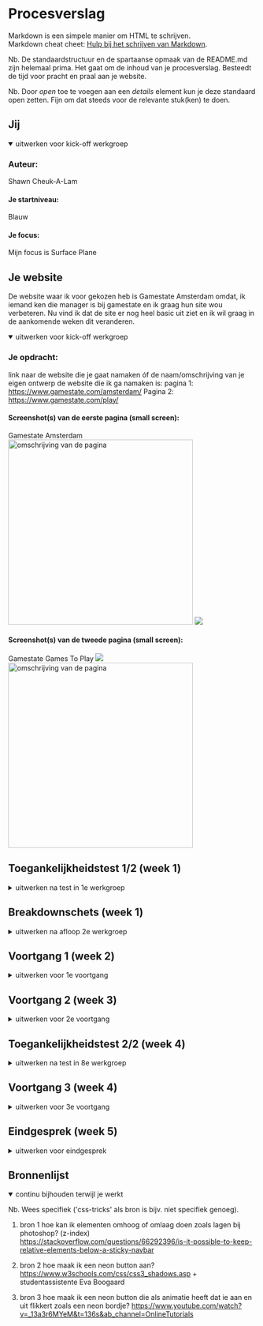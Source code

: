 # Procesverslag
Markdown is een simpele manier om HTML te schrijven.  
Markdown cheat cheet: [Hulp bij het schrijven van Markdown](https://github.com/adam-p/markdown-here/wiki/Markdown-Cheatsheet).

Nb. De standaardstructuur en de spartaanse opmaak van de README.md zijn helemaal prima. Het gaat om de inhoud van je procesverslag. Besteedt de tijd voor pracht en praal aan je website.

Nb. Door *open* toe te voegen aan een *details* element kun je deze standaard open zetten. Fijn om dat steeds voor de relevante stuk(ken) te doen.





## Jij

<details open>
  <summary>uitwerken voor kick-off werkgroep</summary>

  ### Auteur:
  Shawn Cheuk-A-Lam

  #### Je startniveau:
  Blauw

  #### Je focus:
  Mijn focus is Surface Plane
 
</details>





## Je website
De website waar ik voor gekozen heb is Gamestate Amsterdam omdat, ik iemand ken die manager is bij gamestate en ik graag hun site wou verbeteren. Nu vind ik dat de site er nog heel basic uit ziet en ik wil graag in de aankomende weken dit veranderen.
<details open>
  <summary>uitwerken voor kick-off werkgroep</summary>
  

  ### Je opdracht:
  link naar de website die je gaat namaken óf de naam/omschrijving van je eigen ontwerp
  de website die ik ga namaken is:
  pagina 1:
  https://www.gamestate.com/amsterdam/
  Pagina 2:
  https://www.gamestate.com/play/

  #### Screenshot(s) van de eerste pagina (small screen): 
  Gamestate Amsterdam 
  <img src="readme-images/dummy-plaatje.jpg" width="375px" alt="omschrijving van de pagina">
  <img src="https://user-images.githubusercontent.com/27526178/193482122-d8002834-a8fc-43ca-86d7-015033b2dcfb.jpg">

  #### Screenshot(s) van de tweede pagina (small screen):
  Gamestate Games To Play
  <img src="https://user-images.githubusercontent.com/27526178/193482193-b5f54bd9-7b66-4068-bb08-e197ae35b33f.jpg">
  <img src="readme-images/dummy-plaatje.jpg" width="375px" alt="omschrijving van de pagina">
 
</details>



## Toegankelijkheidstest 1/2 (week 1)

<details>
  <summary>uitwerken na test in 1e werkgroep</summary>

  ### Bevindingen
  Lijst met je bevindingen die in de test naar voren kwamen:
  

  #### Screenreader
  Hier korte omschrijving (met indien nodig afbeeldingen)
  In week 2 begon ik samen met een klasgenoot de gekozen website uit te testen op fouten die verbetert kunnen worden.
  We zijn begonnen met de screenreader, Hieruit bleek al gauw dat de screen reader alles begon voor te lezen en dat de screenreader 
  sommige dingen wel voorlas zoals random images maar dan opeens een stukje skipte en een heading begon voor te lezen dus soms pakte hij wel
  een image met heading en soms alleen de heading.
  Hier een omschrijving van hoe het opgelost kan worden (met indien nodig afbeeldingen)
  Oplossing:
  de oplossing hiervoor is eventueel ervoor zorgen dat de screen reader ten eerste alleen de belangrijke informatie voor leest
  zoals de headings, linkjes en buttons.

  #### Muis en Toetsenbord 
  Hier korte omschrijving (met indien nodig afbeeldingen)
  Daarna begonnen wij met het testen van muis en toetsenbord alleen te gebruiken. 
  Bevindingen:
  Tab toets werkt dat is goed maar, er is geen aparte stijling voor de verschillende states waardoor de site er heel basic uit ziet en
  je makkelijk kwijt raakt waar je was als je afgeleid raakt.
    
  Hier een omschrijving van hoe het opgelost kan worden (met indien nodig afbeeldingen)
  Oplossing:
  verschillende states vormgeven.

  #### Motoriek (shocks, elastiekjes)
  Hier korte omschrijving (met indien nodig afbeeldingen)
  <img src="https://user-images.githubusercontent.com/27526178/193483244-ac7fdc62-87f1-450f-b1a0-e1b13a0cf7b2.jpg">
  Bevindingen:
  Het is echt heel lastig om een mousepad te gebruiken als je een ziekte hebt zoals parkinson, zelfs het toetsenbord en tab toets is moeilijk.
  
  Oplossingen:
  hoe dit precies opgelost kan worden durf ik niet te zeggen.

  #### Visueel (brillen, contrast, kleurenblind, dark/light). 
  Hier korte omschrijving (met indien nodig afbeeldingen)
  Bevindingen:
  Sommige letters waren niet te lezen omdat ze of te dun waren of te klein, qua contrast en kleurenblind zat er wel lekker veel verschil in. 
  Dus dat was goed maar een dark/light mode was er niet.

  Oplossingen:
  -dark light mode toepassen.
  -letters groter maken of bold

</details>



## Breakdownschets (week 1)

<details>
  <summary>uitwerken na afloop 2e werkgroep</summary>

  ### de hele pagina: 
  <img src="readme-images/dummy-plaatje.jpg" width="375px" alt="breakdown van de hele pagina">

  ### dynamisch deel (bijv menu): 
  <img src="readme-images/dummy-plaatje.jpg" width="375px" alt="breakdown van een dynamisch deel">

  ### wellicht nog een dynamisch deel (bijv filter): 
  <img src="readme-images/dummy-plaatje.jpg" width="375px" alt="breakdown van nog een dynamisch deel">

</details>





## Voortgang 1 (week 2)

<details>
  <summary>uitwerken voor 1e voortgang</summary>

  ### Stand van zaken
  hier dit ging goed & dit was lastig (neem ook screenshots op van delen van je website en code)
  Wat minder goed ging was mijn motivatie. Het was net zomervakantie geweest en wij moesten meteen weer aan de slag,
  voor mij was dit heel lastig vooral ook omdat ik niet de beste ben in html of css en dan krijg ik gelijk al iets voor mij waarvan ik 
  eigenlijk geen idee heb hoe ik moet beginnen. dit is ook terug te zien in mijn eerste paar weken waar ik qua html en css echt weinig heb.
  
  Code week 2:
  <img src="https://user-images.githubusercontent.com/27526178/193483624-b6eea6f8-6ccc-4990-b3b7-0bd6fe129ab0.jpg">
  <img src="https://user-images.githubusercontent.com/27526178/193483628-1f8f9591-cdef-4266-b7b4-573fb69128b4.jpg">

  

  ### Verslag van meeting
  hier na afloop snel de uitkomsten van de meeting vastleggen
  Ik begon mijn eerste feedback gesprek met de studentassistentes. Zij waren erg behulpzaam en hielpen mij vooral om een begin te maken.
  ik had een aantal vragen over de navigatie en hoe ik de hamburger menu het beste kon maken. maar omdat ik dit nog niet in mijn html had staan
  werd dit een beetje lastig voor hun. Deze eerste gesprek was mijn eerste wake up call van ik moet echt aan de slag en dat ben ik hierna ook gaan doen.

</details>



## Voortgang 2 (week 3)

<details>
  <summary>uitwerken voor 2e voortgang</summary>

  ### Stand van zaken
  Na mijn vorige feedback gesprek ben ik ook echt hard aan het werk gegaan en heb ik al mijn content van de pagina in mijn html verwerkt 
  en ben ik aan de slag gegaan met mijn css. helaas liep ik nog wel een klein beetje achter door mijn gebrek aan motivatie in week 1 en begin van week 2
  maar vooruitgang was er.
  <img src="https://user-images.githubusercontent.com/27526178/193483874-a75b9b96-dd57-4d59-b2e6-1a67be4b9c5b.jpg">
  <img src="https://user-images.githubusercontent.com/27526178/193483877-ba784591-819a-474d-92c9-d937dbdecbc9.jpg">


  ### Verslag van meeting
  hier na afloop snel de uitkomsten van de meeting vastleggen
  Mijn 2e gesprek was met mijn docent. een probleem dat ik had was dat er wit ruimte aan de rechterkant van mijn pagina ontstond en de oorzaak ervan
  was niet te vinden. uiteindelijk bleek het om mijn position te gaan die ik op de verkeerde element had gezet maar toen tijdens het gesprek konden wij 
  het niet vinden. Verder bleek uit het gesprek ook waar ik al bang voor was, het feit dat ik nog steeds een klein beetje achter liep. Dit was mijn 2e wake up call
  en dit betekende dat ik nog harder aan de slag moest.

</details>





## Toegankelijkheidstest 2/2 (week 4)

<details>
  <summary>uitwerken na test in 8e werkgroep</summary>
 
  #### Screenreader
  Hier korte omschrijving (met indien nodig afbeeldingen)
  de screen reader leest alle headings en alle interactieve elementen en gaat dus niet meer 
  over alle onnodige informatie heen tenzij daar op word geklikt.
  

  #### Muis en Toetsenbord 
  Tab toets werkt maar heeft nog steeds geen indicatie van waar je op naar toe tabt
  
  hoe dit opgelost kan worden is door active states en focus states toe te passen en die vorm te geven in css 
  door middel van animaties of de achtergrond kleur te veranderen.

  #### Motoriek (shocks, elastiekjes)
  Wat opviel is dat er in mijn laptop een shortcut is om te alt-tabben als je met drie vingers op de mousepad omhoog swiped,
  dus elke keer wanneer jovan probeert te scrollen alt tabbed hij perongeluk. 
  
  hoe dit op te lossen is is door naar mijn instellingen te gaan en de shortcut uit te doen of door iets te coderen wat begrijpt dat 
  er een hogere input is of meerdere input naar voren komt maar hoe je dit precies moet coderen of of dit uberhaupt kan weet ik niet.


  #### Visueel (brillen, contrast, kleurenblind, dark/light). 
  er is een dark/light mode toegepast die het makkelijker maakt voor de gebruiker om te kijken naar de website via zijn of haar
  preference, de tekst is lekker in bold goed te lezen en er is veel gebruik gemaakt van felle contrastrerende kleuren.

</details>





## Voortgang 3 (week 4)

<details>
  <summary>uitwerken voor 3e voortgang</summary>

  ### Stand van zaken
  De laatste weken is aangekomen en wat beter gaat is de animaties en de overal vormgeving van mijn website. In deze fase heb ik vooral gefocused op de verbeteringen,
  de surface plane, de animaties en de states.
  <img src="https://user-images.githubusercontent.com/27526178/193484501-46bcaca8-9df7-46a3-8f61-cd9ed9434406.jpg">
  
  ### Verslag van meeting
   Mijn 3e gesprek was weer met de studentasstintes, ik had een animatie gemaakt voor mijn hamburger menu maar wanneer ik naar mijn 2e pagina ging werkte die animatie
   op mijn 2e pagina niet meer, mijn vraag was hoe ik dit op kon lossen. We hebben van alles geprobeerd maar het lukte niet dus heb ik besloten om het zo te laten en      mij te focussen op andere dingen die ik belangrijker vondt.

</details>





## Eindgesprek (week 5)

<details>
  <summary>uitwerken voor eindgesprek</summary>

  ### Je uitkomst - karakteristiek screenshots:
  <img src="readme-images/dummy-plaatje.jpg" width="375px" alt="uitomst opdracht 1">
  <img src="https://user-images.githubusercontent.com/27526178/193484762-ec8bdb88-446f-4956-9ef8-d942b8da2cac.jpg">
  <img src="https://user-images.githubusercontent.com/27526178/193485189-022522bb-993e-415b-afa7-fca41a146a4f.jpg">
  <img src="https://user-images.githubusercontent.com/27526178/193485190-55f868f0-f336-4e6b-9799-79c2d79337ee.jpg">
  <img src="https://user-images.githubusercontent.com/27526178/193485191-7e20ea9b-f1a5-4ff1-9f22-fb2e4f9fb731.jpg">


  ### Dit ging goed/Heb ik geleerd: 
  De animaties maken was leuker en makkelijker dan gedacht ook al moet ik eerlijk zeggen dat ik het redelijk simpel heb gehouden
  vond ik het nog wel goed gaan vooral hoe ik ben begonnen en als ik dan kijk naar het eind resultaat ben ik trots op wat ik bereikt heb met veel 
  struggles, moeite en iritatie.
  <img src="readme-images/dummy-plaatje.jpg" width="375px" alt="top">
  

  ### Dit was lastig/Is niet gelukt:
  <img src="https://user-images.githubusercontent.com/27526178/193485047-d763f4a6-681e-4b5f-b87a-30f5ff1f7b30.jpg">
  <img src="https://user-images.githubusercontent.com/27526178/193485050-840c46c8-ba36-4086-bf84-748209def43c.jpg">

  mijn hamburger menu laten werken en animatie op 2e pagina is mij helaas niet gelukt.
  <img src="readme-images/dummy-plaatje.jpg" width="375px" alt="bummer">
</details>





## Bronnenlijst

<details open>
  <summary>continu bijhouden terwijl je werkt</summary>

  Nb. Wees specifiek ('css-tricks' als bron is bijv. niet specifiek genoeg).

  1. bron 1 hoe kan ik elementen omhoog of omlaag doen zoals lagen bij photoshop? (z-index)
  https://stackoverflow.com/questions/66292396/is-it-possible-to-keep-relative-elements-below-a-sticky-navbar
  
  2. bron 2 hoe maak ik een neon button aan? 
  https://www.w3schools.com/css/css3_shadows.asp + studentassistente Eva Boogaard
  
  3. bron 3 hoe maak ik een neon button die als animatie heeft dat ie aan en uit flikkert zoals een neon bordje?
  https://www.youtube.com/watch?v=_13a3r6MYeM&t=136s&ab_channel=OnlineTutorials

</details>
